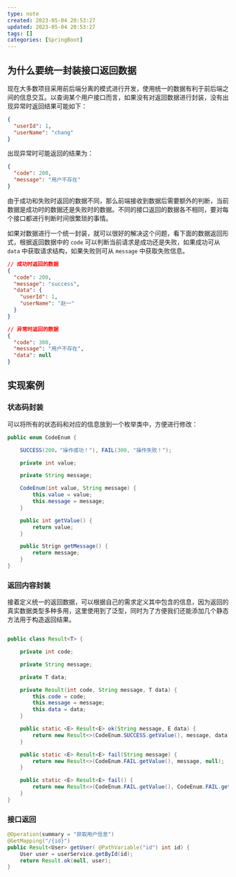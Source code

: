 ```yaml
---
type: note
created: 2023-05-04 20:53:27
updated: 2023-05-04 20:53:27
tags: []
categories: [SpringBoot]
---
```


## 为什么要统一封装接口返回数据

现在大多数项目采用前后端分离的模式进行开发，使用统一的数据有利于前后端之间的信息交互。以查询某个用户接口而言，如果没有对返回数据进行封装，没有出现异常时返回结果可能如下：

```json
{
  "userId": 1,
  "userName": "chang"
}
```

出现异常时可能返回的结果为：

```json
{
  "code": 200,
  "message": "用户不存在"
}
```

由于成功和失败时返回的数据不同，那么前端接收到数据后需要额外的判断，当前数据是成功时的数据还是失败时的数据。不同的接口返回的数据各不相同，要对每个接口都进行判断时间很繁琐的事情。

如果对数据进行一个统一封装，就可以很好的解决这个问题，看下面的数据返回形式，根据返回数据中的 `code` 可以判断当前请求是成功还是失败，如果成功可从 `data` 中获取请求结构，如果失败则可从 `message` 中获取失败信息。

```json
// 成功时返回的数据
{
  "code": 200,
  "message": "success",
  "data": {
    "userId": 1,
    "userName": "赵一"
  }
}

// 异常时返回的数据
{
  "code": 300,
  "message": "用户不存在",
  "data": null
} 
```

## 实现案例

### 状态码封装

可以将所有的状态码和对应的信息放到一个枚举类中，方便进行修改：

```java
public enum CodeEnum {

    SUCCESS(200，"操作成功！"), FAIL(300, "操作失败！");

    private int value;

    private String message;

    CodeEnum(int value, String message) {
        this.value = value;
        this.message = message;
    }

    public int getValue() {
        return value;
    }

    public Strign getMessage() {
        return message;
    }
}
```

### 返回内容封装

接着定义统一的返回数据，可以根据自己的需求定义其中包含的信息，因为返回的真实数据类型多种多用，这里使用到了泛型，同时为了方便我们还能添加几个静态方法用于构造返回结果。

```java

public class Result<T> {

    private int code;

    private String message;

    private T data;

    private Result(int code, String message, T data) {
        this.code = code;
        this.message = message;
        this.data = data;
    }

    public static <E> Result<E> ok(String message, E data) {
        return new Result<>(CodeEnum.SUCCESS.getValue(), message, data);
    }

    public static <E> Result<E> fail(String message) {
        return new Result<>(CodeEnum.FAIL.getValue(), message, null);
    }

    public static <E> Result<E> fail() {
        return new Result<>(CodeEnum.FAIL.getValue(), CodeEnum.FAIL.getMessage(), null);
    }
}
```

### 接口返回

```java
@Operation(summary = "获取用户信息")
@GetMapping("/{id}")
public Result<User> getUser( @PathVariable("id") int id) {
    User user = userService.getById(id);
    return Result.ok(null, user);
}
```
